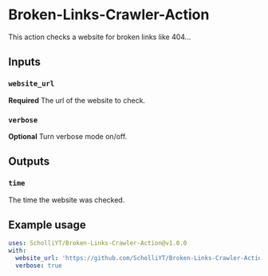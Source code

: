 # Broken-Links-Crawler-Action


This action checks a website for broken links like 404...

## Inputs

### `website_url`

**Required** The url of the website to check.

### `verbose`

**Optional** Turn verbose mode on/off.

## Outputs

### `time`

The time the website was checked.

## Example usage
```yml
uses: ScholliYT/Broken-Links-Crawler-Action@v1.0.0
with:
  website_url: 'https://github.com/ScholliYT/Broken-Links-Crawler-Action'
  verbose: true
```
